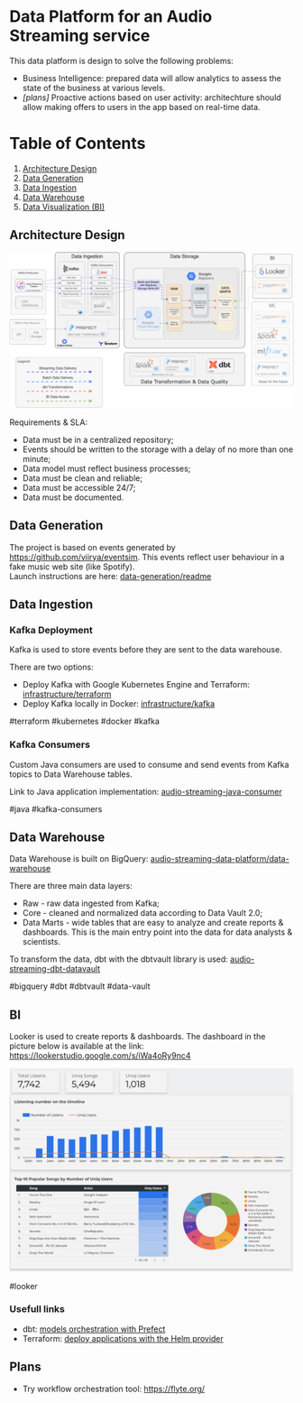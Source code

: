 # Data Platform for an Audio Streaming service

This data platform is design to solve the following problems:
- Business Intelligence: prepared data will allow analytics to assess the state of the business at various levels. 
- _[plans]_ Proactive actions based on user activity: architechture should allow making offers to users in the app based on real-time data.

# Table of Contents

1. [Architecture Design](#architecture-design)
2. [Data Generation](#data-generation)
3. [Data Ingestion](#data-ingestion)
4. [Data Warehouse](#data-warehouse)
5. [Data Visualization (BI)](#bi)

## Architecture Design

![plot](./architechture.png)

Requirements & SLA: 
- Data must be in a centralized repository; 
- Events should be written to the storage with a delay of no more than one minute;
- Data model must reflect business processes;
- Data must be clean and reliable;
- Data must be accessible 24/7;
- Data must be documented.

## Data Generation 

The project is based on events generated by https://github.com/viirya/eventsim. This events reflect user behaviour in a fake music web site (like Spotify).
<br/>Launch instructions are here: [data-generation/readme](https://github.com/iurii-chernigin/audio-streaming-data-platform/tree/main/data-generation#readme)

## Data Ingestion

### Kafka Deployment

Kafka is used to store events before they are sent to the data warehouse.

There are two options:
- Deploy Kafka with Google Kubernetes Engine and Terraform: [infrastructure/terraform](https://github.com/iurii-chernigin/audio-streaming-data-platform/tree/main/infrastructure/terraform#readme)
- Deploy Kafka locally in Docker: [infrastructure/kafka](https://github.com/iurii-chernigin/audio-streaming-data-platform/tree/main/infrastructure/kafka#readme)

\#terraform \#kubernetes \#docker \#kafka 

### Kafka Consumers

Custom Java consumers are used to consume and send events from Kafka topics to Data Warehouse tables.

Link to Java application implementation: [audio-streaming-java-consumer](https://github.com/iurii-chernigin/audio-streaming-java-consumer/tree/main#readme)

\#java \#kafka-consumers

## Data Warehouse

Data Warehouse is built on BigQuery: [audio-streaming-data-platform/data-warehouse](https://github.com/iurii-chernigin/audio-streaming-data-platform/tree/main/data-warehouse#readme)

There are three main data layers:
- Raw - raw data ingested from Kafka;
- Core - cleaned and normalized data according to Data Vault 2.0;
- Data Marts - wide tables that are easy to analyze and create reports & dashboards. This is the main entry point into the data for data analysts & scientists.

To transform the data, dbt with the dbtvault library is used: [audio-streaming-dbt-datavault](https://github.com/iurii-chernigin/audio-streaming-dbt-datavault)

\#bigquery \#dbt \#dbtvault \#data-vault

## BI

Looker is used to create reports & dashboards. The dashboard in the picture below is available at the link: https://lookerstudio.google.com/s/iWa4oRy9nc4

![plot](./looker-dashboard.png)

\#looker

### Usefull links

- dbt: [models orchestration with Prefect](https://prefecthq.github.io/prefect-dbt/)
- Terraform: [deploy applications with the Helm provider](https://developer.hashicorp.com/terraform/tutorials/kubernetes/helm-provider)

## Plans

- Try workflow orchestration tool: https://flyte.org/
